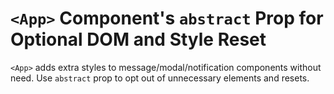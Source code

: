 # `<App>` Component's `abstract` Prop for Optional DOM and Style Reset

`<App>` adds extra styles to message/modal/notification components without need. Use `abstract` prop to opt out of unnecessary elements and resets.
